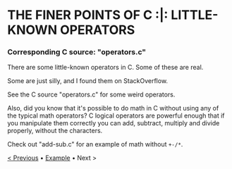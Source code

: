 # THE FINER POINTS OF C :|: LITTLE-KNOWN OPERATORS
### Corresponding C source: "operators.c"

There are some little-known operators in C. Some of these are real.

Some are just silly, and I found them on StackOverflow.

See the C source "operators.c" for some weird operators.

Also, did you know that it's possible to do math in C without using any of the typical math operators? C logical operators are powerful enough that if you manipulate them correctly you can add, subtract, multiply and divide properly, without the characters.

Check out "add-sub.c" for an example of math without `+-/*`.

[&lt; Previous](https://github.com/aaronryank/finer-points-of-c/tree/master/6) &bull; [Example](https://github.com/aaronryank/finer-points-of-c/blob/master/7/operators.c) &bull; Next >
